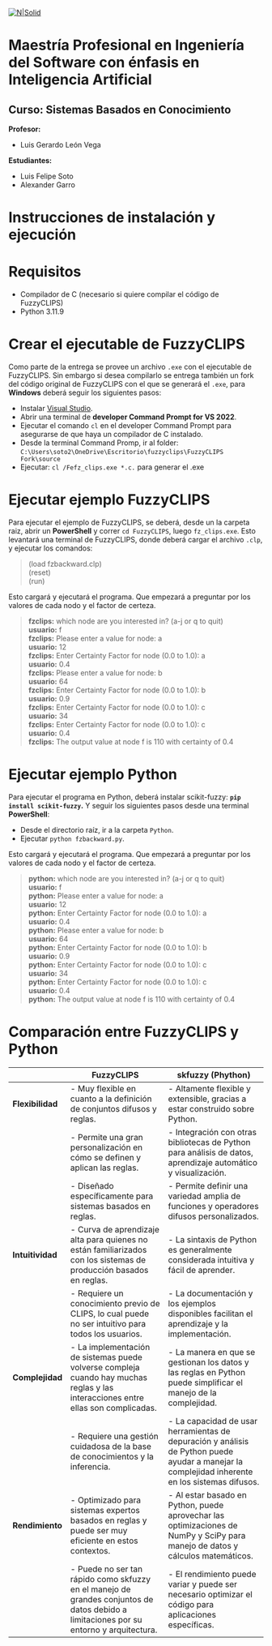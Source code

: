 [![N|Solid](https://images.credly.com/size/400x400/images/0e3e46ee-69d9-46e6-98b7-282f193e2c94/blob.png)](https://nodesource.com/products/nsolid)
# Maestría Profesional en Ingeniería del Software con énfasis en Inteligencia Artificial
## Curso: Sistemas Basados en Conocimiento

**Profesor:**
- Luis Gerardo León Vega

**Estudiantes:**
- Luis Felipe Soto
- Alexander Garro

# Instrucciones de instalación y ejecución
# Requisitos
* Compilador de C (necesario si quiere compilar el código de FuzzyCLIPS)
* Python 3.11.9

# Crear el ejecutable de FuzzyCLIPS

Como parte de la entrega se provee un archivo `.exe` con el ejecutable de FuzzyCLIPS. Sin embargo si desea compilarlo se entrega también un fork del código original de FuzzyCLIPS con el que se generará el `.exe`, para **Windows** deberá seguir los siguientes pasos:
* Instalar [Visual Studio](https://visualstudio.microsoft.com/es/downloads/).
* Abrir una terminal de **developer Command Prompt for VS 2022**.
* Ejecutar el comando `cl` en el developer Command Prompt para asegurarse de que haya un compilador de C instalado.
* Desde la terminal Command Promp, ir al folder:   `C:\Users\soto2\OneDrive\Escritorio\fuzzyclips\FuzzyCLIPS Fork\source`
* Ejecutar: `cl /Fefz_clips.exe *.c.` para generar el .exe

# Ejecutar ejemplo FuzzyCLIPS

Para ejecutar el ejemplo de FuzzyCLIPS, se deberá, desde un la carpeta raiz, abrir un **PowerShell** y correr `cd FuzzyCLIPS`, luego `fz_clips.exe`. Esto levantará una terminal de FuzzyCLIPS, donde deberá cargar el archivo `.clp`, y ejecutar los comandos:  
> (load fzbackward.clp)  
> (reset)  
> (run)  

Esto cargará y ejecutará el programa. Que empezará a preguntar por los valores de cada nodo y el factor de certeza. 
> **fzclips:** which node are you interested in? (a-j or q to quit)  
> **usuario:** f  
> **fzclips:** Please enter a value for node: a  
> **usuario:** 12  
> **fzclips:** Enter Certainty Factor for node (0.0 to 1.0): a  
> **usuario:** 0.4  
> **fzclips:** Please enter a value for node: b  
> **usuario:** 64  
> **fzclips:** Enter Certainty Factor for node (0.0 to 1.0): b  
> **usuario:** 0.9  
> **fzclips:** Enter Certainty Factor for node (0.0 to 1.0): c  
> **usuario:** 34   
> **fzclips:** Enter Certainty Factor for node (0.0 to 1.0): c  
> **usuario:** 0.4  
> **fzclips:**  The output value at node f is 110 with certainty of 0.4  

# Ejecutar ejemplo Python
Para ejecutar el programa en Python, deberá instalar scikit-fuzzy: **`pip install scikit-fuzzy`.** Y seguir los siguientes pasos desde una terminal **PowerShell**:
* Desde el directorio raíz, ir a la carpeta `Python`.
* Ejecutar `python fzbackward.py`.

Esto cargará y ejecutará el programa. Que empezará a preguntar por los valores de cada nodo y el factor de certeza. 
> **python:** which node are you interested in? (a-j or q to quit)  
> **usuario:** f  
> **python:** Please enter a value for node: a   
> **usuario:** 12  
> **python:** Enter Certainty Factor for node (0.0 to 1.0): a  
> **usuario:** 0.4  
> **python:** Please enter a value for node: b  
> **usuario:** 64  
> **python:** Enter Certainty Factor for node (0.0 to 1.0): b  
> **usuario:** 0.9  
> **python:** Enter Certainty Factor for node (0.0 to 1.0): c  
> **usuario:** 34   
> **python:** Enter Certainty Factor for node (0.0 to 1.0): c  
> **usuario:** 0.4  
> **python:**  The output value at node f is 110 with certainty of 0.4  

# Comparación entre FuzzyCLIPS y Python

|                        | FuzzyCLIPS                                                                                             | skfuzzy (Phython)                                                                                                                                   |
|------------------------|--------------------------------------------------------------------------------------------------------|-------------------------------------------------------------------------------------------------------------------------------------------|
| **Flexibilidad**       | - Muy flexible en cuanto a la definición de conjuntos difusos y reglas.                                 | - Altamente flexible y extensible, gracias a estar construido sobre Python.                                                               |
|                        | - Permite una gran personalización en cómo se definen y aplican las reglas.                             | - Integración con otras bibliotecas de Python para análisis de datos, aprendizaje automático y visualización.                            |
|                        | - Diseñado específicamente para sistemas basados en reglas.                                             | - Permite definir una variedad amplia de funciones y operadores difusos personalizados.                                                  |
| **Intuitividad**       | - Curva de aprendizaje alta para quienes no están familiarizados con los sistemas de producción basados en reglas. | - La sintaxis de Python es generalmente considerada intuitiva y fácil de aprender.                                                        |
|                        | - Requiere un conocimiento previo de CLIPS, lo cual puede no ser intuitivo para todos los usuarios.   | - La documentación y los ejemplos disponibles facilitan el aprendizaje y la implementación.                                               |
| **Complejidad**        | - La implementación de sistemas puede volverse compleja cuando hay muchas reglas y las interacciones entre ellas son complicadas. | - La manera en que se gestionan los datos y las reglas en Python puede simplificar el manejo de la complejidad.                           |
|                        | - Requiere una gestión cuidadosa de la base de conocimientos y la inferencia.                          | - La capacidad de usar herramientas de depuración y análisis de Python puede ayudar a manejar la complejidad inherente en los sistemas difusos. |
| **Rendimiento**        | - Optimizado para sistemas expertos basados en reglas y puede ser muy eficiente en estos contextos.    | - Al estar basado en Python, puede aprovechar las optimizaciones de NumPy y SciPy para manejo de datos y cálculos matemáticos.               |
|                        | - Puede no ser tan rápido como skfuzzy en el manejo de grandes conjuntos de datos debido a limitaciones por su entorno y arquitectura. | - El rendimiento puede variar y puede ser necesario optimizar el código para aplicaciones específicas.                                    |



